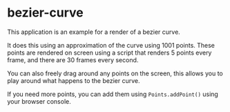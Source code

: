 # bezier-curve

This application is an example for a render of a bezier curve.

It does this using an approximation of the curve using 1001 points. These points are rendered on screen using a script that renders 5 points every frame, and there are 30 frames every second.

You can also freely drag around any points on the screen, this allows you to play around what happens to the bezier curve.

If you need more points, you can add them using `Points.addPoint()` using your browser console.
